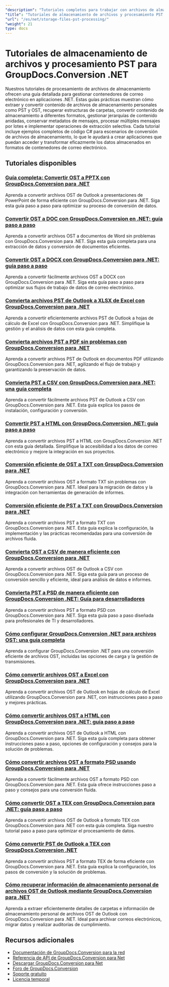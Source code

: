 ```yaml
---
"description": "Tutoriales completos para trabajar con archivos de almacenamiento de Outlook (PST, OST) y otros formatos de contenedores utilizando GroupDocs.Conversion para .NET."
"title": "Tutoriales de almacenamiento de archivos y procesamiento PST para GroupDocs.Conversion .NET"
"url": "/es/net/storage-files-pst-processing/"
"weight": 21
type: docs
---
```

# Tutoriales de almacenamiento de archivos y procesamiento PST para GroupDocs.Conversion .NET

Nuestros tutoriales de procesamiento de archivos de almacenamiento ofrecen una guía detallada para gestionar contenedores de correo electrónico en aplicaciones .NET. Estas guías prácticas muestran cómo extraer y convertir contenido de archivos de almacenamiento personales como PST y OST, recuperar estructuras de carpetas, convertir contenido de almacenamiento a diferentes formatos, gestionar jerarquías de contenido anidadas, conservar metadatos de mensajes, procesar múltiples mensajes por lotes e implementar operaciones de extracción selectiva. Cada tutorial incluye ejemplos completos de código C# para escenarios de conversión de archivos de almacenamiento, lo que le ayudará a crear aplicaciones que puedan acceder y transformar eficazmente los datos almacenados en formatos de contenedores de correo electrónico.

## Tutoriales disponibles

### [Guía completa: Convertir OST a PPTX con GroupDocs.Conversion para .NET](./master-ost-to-pptx-conversion-groupdocs-dotnet/)
Aprenda a convertir archivos OST de Outlook a presentaciones de PowerPoint de forma eficiente con GroupDocs.Conversion para .NET. Siga esta guía paso a paso para optimizar su proceso de conversión de datos.

### [Convertir OST a DOC con GroupDocs.Conversion en .NET: guía paso a paso](./convert-ost-to-doc-groupdocs-net/)
Aprenda a convertir archivos OST a documentos de Word sin problemas con GroupDocs.Conversion para .NET. Siga esta guía completa para una extracción de datos y conversión de documentos eficientes.

### [Convertir OST a DOCX con GroupDocs.Conversion para .NET: guía paso a paso](./convert-ost-to-docx-groupdocs-conversion-net/)
Aprenda a convertir fácilmente archivos OST a DOCX con GroupDocs.Conversion para .NET. Siga esta guía paso a paso para optimizar sus flujos de trabajo de datos de correo electrónico.

### [Convierta archivos PST de Outlook a XLSX de Excel con GroupDocs.Conversion para .NET](./convert-pst-xlsx-groupdocs-net/)
Aprenda a convertir eficientemente archivos PST de Outlook a hojas de cálculo de Excel con GroupDocs.Conversion para .NET. Simplifique la gestión y el análisis de datos con esta guía completa.

### [Convierta archivos PST a PDF sin problemas con GroupDocs.Conversion para .NET](./convert-pst-pdf-groupdocs-conversion-net/)
Aprenda a convertir archivos PST de Outlook en documentos PDF utilizando GroupDocs.Conversion para .NET, agilizando el flujo de trabajo y garantizando la preservación de datos.

### [Convierta PST a CSV con GroupDocs.Conversion para .NET: una guía completa](./groupdocs-conversion-net-pst-to-csv/)
Aprenda a convertir fácilmente archivos PST de Outlook a CSV con GroupDocs.Conversion para .NET. Esta guía explica los pasos de instalación, configuración y conversión.

### [Convertir PST a HTML con GroupDocs.Conversion .NET: guía paso a paso](./convert-pst-to-html-groupdocs-conversion-net/)
Aprenda a convertir archivos PST a HTML con GroupDocs.Conversion .NET con esta guía detallada. Simplifique la accesibilidad a los datos de correo electrónico y mejore la integración en sus proyectos.

### [Conversión eficiente de OST a TXT con GroupDocs.Conversion para .NET](./convert-ost-to-txt-groupdocs-conversion-net/)
Aprenda a convertir archivos OST a formato TXT sin problemas con GroupDocs.Conversion para .NET. Ideal para la migración de datos y la integración con herramientas de generación de informes.

### [Conversión eficiente de PST a TXT con GroupDocs.Conversion para .NET](./pst-txt-conversion-groupdocs-conversion-guide/)
Aprenda a convertir archivos PST a formato TXT con GroupDocs.Conversion para .NET. Esta guía explica la configuración, la implementación y las prácticas recomendadas para una conversión de archivos fluida.

### [Convierta OST a CSV de manera eficiente con GroupDocs.Conversion para .NET](./convert-ost-to-csv-groupdocs-dotnet/)
Aprenda a convertir archivos OST de Outlook a CSV con GroupDocs.Conversion para .NET. Siga esta guía para un proceso de conversión sencillo y eficiente, ideal para análisis de datos e informes.

### [Convierta PST a PSD de manera eficiente con GroupDocs.Conversion .NET: Guía para desarrolladores](./convert-pst-to-psd-groupdocs-conversion-net/)
Aprenda a convertir archivos PST a formato PSD con GroupDocs.Conversion para .NET. Siga esta guía paso a paso diseñada para profesionales de TI y desarrolladores.

### [Cómo configurar GroupDocs.Conversion .NET para archivos OST: una guía completa](./configuring-groupdocs-conversion-dotnet-ost-files/)
Aprenda a configurar GroupDocs.Conversion .NET para una conversión eficiente de archivos OST, incluidas las opciones de carga y la gestión de transmisiones.

### [Cómo convertir archivos OST a Excel con GroupDocs.Conversion para .NET](./convert-ost-to-excel-groupdocs-dotnet/)
Aprenda a convertir archivos OST de Outlook en hojas de cálculo de Excel utilizando GroupDocs.Conversion para .NET, con instrucciones paso a paso y mejores prácticas.

### [Cómo convertir archivos OST a HTML con GroupDocs.Conversion para .NET: guía paso a paso](./convert-ost-to-html-groupdocs-dotnet/)
Aprenda a convertir archivos OST de Outlook a HTML con GroupDocs.Conversion para .NET. Siga esta guía completa para obtener instrucciones paso a paso, opciones de configuración y consejos para la solución de problemas.

### [Cómo convertir archivos OST a formato PSD usando GroupDocs.Conversion para .NET](./convert-ost-psd-groupdocs-dotnet/)
Aprenda a convertir fácilmente archivos OST a formato PSD con GroupDocs.Conversion para .NET. Esta guía ofrece instrucciones paso a paso y consejos para una conversión fluida.

### [Cómo convertir OST a TEX con GroupDocs.Conversion para .NET: guía paso a paso](./convert-ost-to-tex-groupdocs-conversion-net/)
Aprenda a convertir archivos OST de Outlook a formato TEX con GroupDocs.Conversion para .NET con esta guía completa. Siga nuestro tutorial paso a paso para optimizar el procesamiento de datos.

### [Cómo convertir PST de Outlook a TEX con GroupDocs.Conversion .NET](./convert-pst-to-tex-groupdocs-net/)
Aprenda a convertir archivos PST a formato TEX de forma eficiente con GroupDocs.Conversion para .NET. Esta guía explica la configuración, los pasos de conversión y la solución de problemas.

### [Cómo recuperar información de almacenamiento personal de archivos OST de Outlook mediante GroupDocs.Conversion para .NET](./retrieve-personal-storage-info-outlook-ost-net/)
Aprenda a extraer eficientemente detalles de carpetas e información de almacenamiento personal de archivos OST de Outlook con GroupDocs.Conversion para .NET. Ideal para archivar correos electrónicos, migrar datos y realizar auditorías de cumplimiento.

## Recursos adicionales

- [Documentación de GroupDocs.Conversion para la red](https://docs.groupdocs.com/conversion/net/)
- [Referencia de API de GroupDocs.Conversion para Net](https://reference.groupdocs.com/conversion/net/)
- [Descargar GroupDocs.Conversion para Net](https://releases.groupdocs.com/conversion/net/)
- [Foro de GroupDocs.Conversion](https://forum.groupdocs.com/c/conversion)
- [Soporte gratuito](https://forum.groupdocs.com/)
- [Licencia temporal](https://purchase.groupdocs.com/temporary-license/)